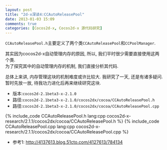 ```yaml
---
layout: post
title: "2d-x深读4:CCAutoReleasePool"
date: 2013-01-03 15:09 
comments: true
categories: [Cocos2d-x, Cocos2d-x 源代码研究]
---
```


`CCAutoReleasePool.h`主要定义了两个类`CCAutoReleasePool`和`CCPoolManager`.    

其实因为cocos2d-x自动管理内存的原因, 所以, 我们平时很少需要直接使用这两个类.    
为了探究其中的自动管理内存的机制, 我们直接分析其代码.   

总体上来讲, 内存管理这块的机制难度或许比较大. 我研究了一天, 还是有诸多疑问.    
暂时先放一放, 待我功力进化后再来继续研究这块.    
<!--more-->

- 版本:`cocos2d-2.1beta3-x-2.1.0`
- 路径:`cocos2d-2.1beta3-x-2.1.0/cocos2dx/cocoa/CCAutoReleasePool.h`
- 路径:`cocos2d-2.1beta3-x-2.1.0/cocos2dx/cocoa/CCAutoReleasePool.cpp`


{% include_code CCAutoReleasePool\.h lang:cpp  cocos2d-x-research/2.1.1/cocos2dx/cocoa/CCAutoReleasePool.h %}
{% include_code CCAutoReleasePool\.cpp lang:cpp  cocos2d-x-research/2.1.1/cocos2dx/cocoa/CCAutoReleasePool.cpp %}

- 参考1: http://4137613.blog.51cto.com/4127613/784134
